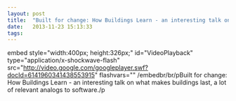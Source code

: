 ```yaml
---
layout: post
title:  "Built for change: How Buildings Learn - an interesting talk on..."
date:   2013-11-23 15:13:33
tags:   
---
```


embed style="width:400px; height:326px;" id="VideoPlayback" type="application/x-shockwave-flash" src="http://video.google.com/googleplayer.swf?docId=6141960341438553915" flashvars="" /embedbr/br/pBuilt for change: How Buildings Learn - an interesting talk on what makes buildings last, a lot of relevant analogs to software./p
